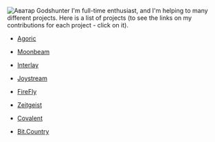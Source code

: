 ![Аватар Godshunter](https://user-images.githubusercontent.com/79540001/188178845-6c3b24d1-fc5e-4e8c-a768-c9f662920711.jpg)
I'm full-time enthusiast, and I'm helping to many different projects.
Here is a list of projects (to see the links on my contributions for each project - click on it).

- [Agoric](https://github.com/godshunter/My-Contributions/blob/main/Agoric.md)
- [Moonbeam](https://github.com/godshunter/My-Contributions/blob/main/Moonbeam.md)
- [Interlay](https://github.com/godshunter/My-Contributions/blob/main/Interlay_Kintsugi.md)
- [Joystream](https://github.com/godshunter/My-Contributions/blob/main/JoyStream.md)
- [FireFly](https://github.com/godshunter/My-Contributions/blob/main/FireFly.md)
- [Zeitgeist](https://github.com/godshunter/My-Contributions/blob/main/Zeitgeist.md)
- [Covalent](https://github.com/godshunter/My-Contributions/blob/main/Covalent.md)

- [Bit.Country](https://github.com/godshunter/My-Contributions/blob/main/Bit.Country.md)
